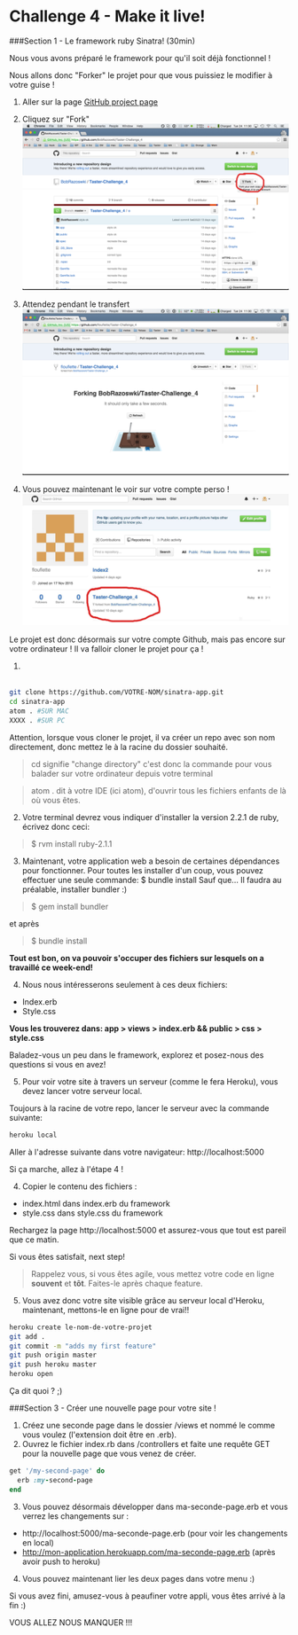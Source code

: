 Challenge 4 - Make it live!
================

###Section 1 -  Le framework ruby Sinatra! (30min)

Nous vous avons préparé le framework pour qu'il soit déjà fonctionnel !

Nous allons donc "Forker" le projet pour que vous puissiez le modifier à votre guise !

1. Aller sur la page
[GitHub project page](https://github.com/Coding-Days/sinatra-app "Sinatra app")

2. Cliquez sur "Fork"                                                 
![fork](https://raw.githubusercontent.com/makersacademy/taster2.0/master/assets/images/CSS%20Challenge/fork.png)

3. Attendez pendant le transfert                                                
![waiting process](https://raw.githubusercontent.com/makersacademy/taster2.0/master/assets/images/CSS%20Challenge/wait.png)

4. Vous pouvez maintenant le voir sur votre compte perso !                                                 
![forked repo](https://raw.githubusercontent.com/makersacademy/taster2.0/master/assets/images/CSS%20Challenge/forked.jpg)

Le projet est donc désormais sur votre compte Github, mais pas encore sur votre ordinateur ! Il va falloir cloner le projet pour ça !

1.
```bash

git clone https://github.com/VOTRE-NOM/sinatra-app.git
cd sinatra-app
atom . #SUR MAC
XXXX . #SUR PC

```
Attention, lorsque vous cloner le projet, il va créer un repo avec son nom directement, donc mettez le à la racine du dossier souhaité.

> cd signifie "change directory" c'est donc la commande pour vous balader sur votre ordinateur depuis votre terminal

> atom . dit à votre IDE (ici atom), d'ouvrir tous les fichiers enfants de là où vous êtes.

2. Votre terminal devrez vous indiquer d'installer la version 2.2.1 de ruby, écrivez donc ceci:
> $ rvm install ruby-2.1.1

3. Maintenant, votre application web a besoin de certaines dépendances pour fonctionner. Pour toutes les installer d'un coup, vous pouvez effectuer une seule commande: $ bundle install
Sauf que... Il faudra au préalable, installer bundler :)
> $ gem install bundler

et après
> $ bundle install

**Tout est bon, on va pouvoir s'occuper des fichiers sur lesquels on a travaillé ce week-end!**

4. Nous nous intéresserons seulement à ces deux fichiers:                                                 
  - Index.erb
  - Style.css

**Vous les trouverez dans: app > views > index.erb && public > css > style.css**

Baladez-vous un peu dans le framework, explorez et posez-nous des questions si vous en avez!

5. Pour voir votre site à travers un serveur (comme le fera Heroku), vous devez lancer votre serveur local.

Toujours à la racine de votre repo, lancer le serveur avec la commande suivante:

```bash
heroku local
```

Aller à l'adresse suivante dans votre navigateur: http://localhost:5000

Si ça marche, allez à l'étape 4 !

4. Copier le contenu des fichiers :
  - index.html dans index.erb du framework
  - style.css dans style.css du framework

Rechargez la page http://localhost:5000 et assurez-vous que tout est pareil que ce matin.

Si vous êtes satisfait, next step!


>Rappelez vous, si vous êtes agile, vous mettez votre code en ligne **souvent** et **tôt**. Faites-le après chaque feature.

5. Vous avez donc votre site visible grâce au serveur local d'Heroku, maintenant, mettons-le en ligne pour de vrai!!

```bash
heroku create le-nom-de-votre-projet
git add .
git commit -m "adds my first feature"
git push origin master
git push heroku master
heroku open
```

Ça dit quoi ? ;)

###Section 3 -  Créer une nouvelle page pour votre site !

1. Créez une seconde page dans le dossier /views et nommé le comme vous voulez (l'extension doit être en .erb).                                               
2. Ouvrez le fichier index.rb dans /controllers et faite une requête GET pour la nouvelle page que vous venez de créer.

```ruby
get '/my-second-page' do
  erb :my-second-page
end
```

3. Vous pouvez désormais développer dans  ma-seconde-page.erb et vous verrez les changements sur :                        
  - http://localhost:5000/ma-seconde-page.erb (pour voir les changements en local)
  - http://mon-application.herokuapp.com/ma-seconde-page.erb  (après avoir push to heroku)

4. Vous pouvez maintenant lier les deux pages dans votre menu :)                                                       

Si vous avez fini, amusez-vous à peaufiner votre appli, vous êtes arrivé à la fin :)

VOUS ALLEZ NOUS MANQUER !!!
